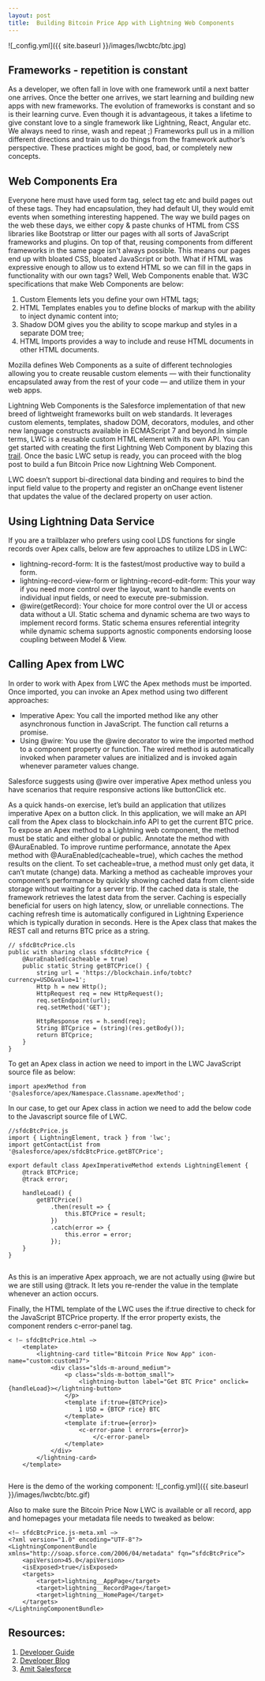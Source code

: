 ```yaml
---
layout: post
title:  Building Bitcoin Price App with Lightning Web Components 
---
```

![_config.yml]({{ site.baseurl }}/images/lwcbtc/btc.jpg)

## Frameworks - repetition is constant 

As a developer, we often fall in love with one framework until a next batter one arrives. Once the better one arrives, we start learning and building new apps with new frameworks. The evolution of frameworks is constant and so is their learning curve. Even though it is advantageous, it takes a lifetime to give constant love to a single framework like Lightning, React, Angular etc. We always need to rinse, wash and repeat ;) Frameworks pull us in a million different directions and train us to do things from the framework author’s perspective. These practices might be good, bad, or completely new concepts. 

## Web Components Era 

Everyone here must have used form tag,  select tag etc and build pages out of these tags. They had encapsulation, they had default UI, they would emit events when something interesting happened. The way we build pages on the web these days, we either copy & paste chunks of HTML from CSS libraries like Bootstrap or litter our pages with all sorts of JavaScript frameworks and plugins. On top of that, reusing components from different frameworks in the same page isn't always possible. This means our pages end up with bloated CSS, bloated JavaScript or both. What if HTML was expressive enough to allow us to extend HTML so we can fill in the gaps in functionality with our own tags? Well, Web Components enable that. W3C specifications that make Web Components are below:

1. Custom Elements lets you define your own HTML tags;
1. HTML Templates enables you to define blocks of markup with the ability to inject dynamic content into;
1. Shadow DOM gives you the ability to scope markup and styles in a separate DOM tree;
1. HTML Imports provides a way to include and reuse HTML documents in other HTML documents.

Mozilla defines Web Components as a suite of different technologies allowing you to create reusable custom elements — with their functionality encapsulated away from the rest of your code — and utilize them in your web apps.  

Lightning Web Components is the Salesforce implementation of that new breed of lightweight frameworks built on web standards. It leverages custom elements, templates, shadow DOM, decorators, modules, and other new language constructs available in ECMAScript 7 and beyond.In simple terms, LWC is a reusable custom HTML element with its own API. You can get started with creating the first Lightning Web Component by blazing this [trail](https://trailhead.salesforce.com/en/content/learn/projects/quick-start-lightning-web-components). Once the basic LWC setup is ready, you can proceed with the blog post to build a fun Bitcoin Price now Lightning Web Component.

LWC doesn’t support bi-directional data binding and requires to bind the input field value to the property and register an onChange event listener that updates the value of the declared property on user action.

## Using Lightning Data Service
If you are a trailblazer who prefers using cool LDS functions for single records over Apex calls, below are few approaches to utilize LDS in LWC:
* lightning-record-form: It is the fastest/most productive way to build a form.
* lightning-record-view-form or lightning-record-edit-form: This your way if you need more control over the layout, want to handle events on individual input fields, or need to execute pre-submission.
* @wire(getRecord): Your choice for more control over the UI or access data without a UI.
Static schema and dynamic schema are two ways to implement record forms. Static schema ensures referential integrity while dynamic schema supports agnostic components endorsing loose coupling between Model & View.

## Calling Apex from LWC
In order to work with Apex from LWC the Apex methods must be imported. Once imported, you can invoke an Apex method using two different approaches:
* Imperative Apex: You call the imported method like any other asynchronous function in JavaScript. The function call returns a promise.
* Using @wire: You use the @wire decorator to wire the imported method to a component property or function. The wired method is automatically invoked when parameter values are initialized and is invoked again whenever parameter values change.

Salesforce suggests using @wire over imperative Apex method unless you have scenarios that require responsive actions like buttonClick etc.

As a quick hands-on exercise, let’s build an application that utilizes imperative Apex on a button click. In this application, we will make an API call from the Apex class to blockchain.info API to get the current BTC price. To expose an Apex method to a Lightning web component, the method must be static and either global or public. Annotate the method with @AuraEnabled. To improve runtime performance, annotate the Apex method with @AuraEnabled(cacheable=true), which caches the method results on the client. To set cacheable=true, a method must only get data, it can’t mutate (change) data. Marking a method as cacheable improves your component’s performance by quickly showing cached data from client-side storage without waiting for a server trip. If the cached data is stale, the framework retrieves the latest data from the server. Caching is especially beneficial for users on high latency, slow, or unreliable connections. The caching refresh time is automatically configured in Lightning Experience which is typically duration in seconds. Here is the Apex class that makes the REST call and returns BTC price as a string.

```
// sfdcBtcPrice.cls
public with sharing class sfdcBtcPrice {
    @AuraEnabled(cacheable = true)
    public static String getBTCPrice() {
        string url = 'https://blockchain.info/tobtc?currency=USD&value=1';
        Http h = new Http();
        HttpRequest req = new HttpRequest();
        req.setEndpoint(url);
        req.setMethod('GET');

        HttpResponse res = h.send(req);
        String BTCprice = (string)(res.getBody());
        return BTCprice;
    }
}

```

To get an Apex class in action we need to import in the LWC JavaScript source file as below:

```
import apexMethod from '@salesforce/apex/Namespace.Classname.apexMethod';

```
In our case, to get our Apex class in action we need to add the below code to the Javascript source file of LWC.

```
//sfdcBtcPrice.js
import { LightningElement, track } from 'lwc';
import getContactList from '@salesforce/apex/sfdcBtcPrice.getBTCPrice';

export default class ApexImperativeMethod extends LightningElement {
    @track BTCPrice;
    @track error;

    handleLoad() {
        getBTCPrice()
            .then(result => {
                this.BTCPrice = result;
            })
            .catch(error => {
                this.error = error;
            });
    }
}


```

As this is an imperative Apex approach, we are not actually using @wire but we are still using @track. It lets you re-render the value in the template whenever an action occurs.

Finally, the HTML template of the LWC uses the if:true directive to check for the JavaScript BTCPrice property. If the error property exists, the component renders c-error-panel tag.


```
< !— sfdcBtcPrice.html —>
    <template>
        <lightning-card title="Bitcoin Price Now App" icon-name="custom:custom17">
            <div class="slds-m-around_medium">
                <p class="slds-m-bottom_small">
                    <lightning-button label="Get BTC Price" onclick={handleLoad}></lightning-button>
                </p>
                <template if:true={BTCPrice}>
                    1 USD = {BTCP rice} BTC
                </template>
                <template if:true={error}>
                    <c-error-pane l errors={error}>
                        </c-error-panel>
                </template>
            </div>
        </lightning-card>
    </template>


```

Here is the demo of the working component:
![_config.yml]({{ site.baseurl }}/images/lwcbtc/btc.gif)

Also to make sure the Bitcoin Price Now LWC is available or all record, app and homepages your metadata file needs to tweaked as below:

```
<!— sfdcBtcPrice.js-meta.xml —>
<?xml version="1.0" encoding="UTF-8"?>
<LightningComponentBundle xmlns="http://soap.sforce.com/2006/04/metadata" fqn=“sfdcBtcPrice”>
    <apiVersion>45.0</apiVersion>
    <isExposed>true</isExposed>
    <targets>
        <target>lightning__AppPage</target>
        <target>lightning__RecordPage</target>
        <target>lightning__HomePage</target>
    </targets>
</LightningComponentBundle>

```
## Resources:
1. [Developer Guide](https://developer.salesforce.com/docs/component-library/documentation/lwc/apex)
2. [Developer Blog](https://developer.salesforce.com/blogs/2018/12/introducing-lightning-web-components-recipes-patterns-and-best-practices.html)
3. [Amit Salesforce](http://amitsalesforce.blogspot.com/2018/12/lightning-web-components-lwc-Salesforce.html)

